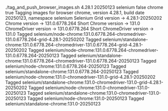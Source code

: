 ./tag_and_push_browser_images.sh 4.28.1 20250123 selenium false chrome true
Tagging images for browser chrome, version 4.28.1, build date 20250123, namespace selenium
Selenium Grid version -> 4.28.1-20250202
Chrome version -> 131.0.6778.264
Short Chrome version -> 131.0
ChromeDriver version -> 131.0.6778.264
Short ChromeDriver version -> 131.0
Tagged selenium/node-chrome:131.0.6778.264-chromedriver-131.0.6778.264-grid-4.28.1-20250202
Tagged selenium/standalone-chrome:131.0.6778.264-chromedriver-131.0.6778.264-grid-4.28.1-20250202
Tagged selenium/node-chrome:131.0.6778.264-chromedriver-131.0.6778.264-20250123
Tagged selenium/standalone-chrome:131.0.6778.264-chromedriver-131.0.6778.264-20250123
Tagged selenium/node-chrome:131.0.6778.264-20250123
Tagged selenium/standalone-chrome:131.0.6778.264-20250123
Tagged selenium/node-chrome:131.0-chromedriver-131.0-grid-4.28.1-20250202
Tagged selenium/standalone-chrome:131.0-chromedriver-131.0-grid-4.28.1-20250202
Tagged selenium/node-chrome:131.0-chromedriver-131.0-20250123
Tagged selenium/standalone-chrome:131.0-chromedriver-131.0-20250123
Tagged selenium/node-chrome:131.0-20250123
Tagged selenium/standalone-chrome:131.0-20250123
